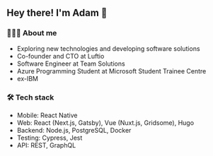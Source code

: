 ## Hey there! I'm Adam 👋

### 🧑🏻‍💻 About me

- Exploring new technologies and developing software solutions
- Co-founder and CTO at Luftio
- Software Engineer at Team Solutions
- Azure Programming Student at Microsoft Student Trainee Centre
- ex-IBM

### 🛠 Tech stack

- Mobile: React Native
- Web: React (Next.js, Gatsby), Vue (Nuxt.js, Gridsome), Hugo
- Backend: Node.js, PostgreSQL, Docker
- Testing: Cypress, Jest
- API: REST, GraphQL
